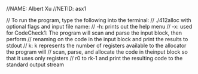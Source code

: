 //NAME: Albert Xu
//NETID: asx1

// To run the program, type the following into the terminal:
// ./412alloc with optional flags and input file name:
// -h: prints out the help menu
// -x: used for CodeCheck1: The program will scan and parse the input block, then perform 
//     renaming on the code in the input block and print the results to stdout
// k:  k represents the number of registers available to the allocator the program will 
//     scan, parse, and allocate the code in theinput block so that it uses only registers 
//     r0 to rk-1 and print the resulting code to the standard output stream 
